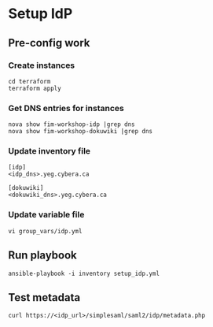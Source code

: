 # Setup IdP

## Pre-config work

### Create instances
```
cd terraform
terraform apply
```

### Get DNS entries for instances
```
nova show fim-workshop-idp |grep dns
nova show fim-workshop-dokuwiki |grep dns
```
### Update inventory file
```
[idp]
<idp_dns>.yeg.cybera.ca

[dokuwiki]
<dokuwiki_dns>.yeg.cybera.ca
```

### Update variable file
```
vi group_vars/idp.yml
```


## Run playbook
```
ansible-playbook -i inventory setup_idp.yml
```

## Test metadata
```
curl https://<idp_url>/simplesaml/saml2/idp/metadata.php
```
